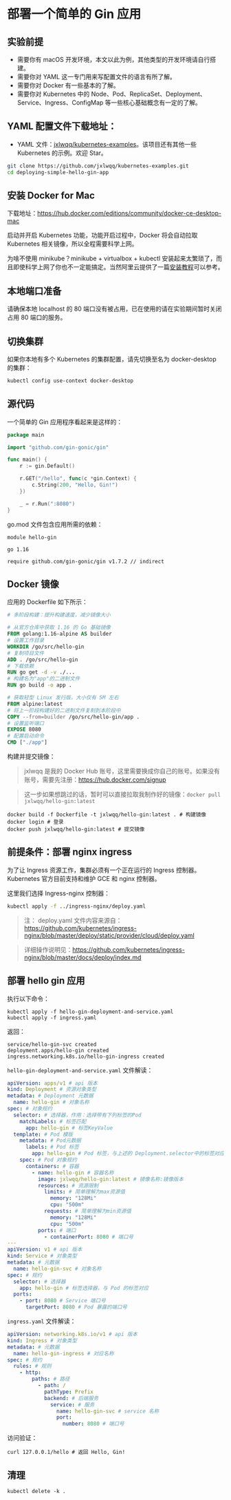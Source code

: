 # 部署一个简单的 Gin 应用

## 实验前提

* 需要你有 macOS 开发环境，本文以此为例，其他类型的开发环境请自行搭建。
* 需要你对 YAML 这一专门用来写配置文件的语言有所了解。
* 需要你对 Docker 有一些基本的了解。
* 需要你对 Kubernetes 中的 Node、Pod、ReplicaSet、Deployment、Service、Ingress、ConfigMap 等一些核心基础概念有一定的了解。

## YAML 配置文件下载地址：

* YAML 文件：[jxlwqq/kubernetes-examples](https://github.com/jxlwqq/kubernetes-examples/tree/master/deploying-simple-hello-gin-app)。该项目还有其他一些 Kubernetes 的示例。欢迎 Star。

```bash
git clone https://github.com/jxlwqq/kubernetes-examples.git
cd deploying-simple-hello-gin-app
```

## 安装 Docker for Mac

下载地址：https://hub.docker.com/editions/community/docker-ce-desktop-mac

启动并开启 Kubernetes 功能，功能开启过程中，Docker 将会自动拉取 Kubernetes 相关镜像，所以全程需要科学上网。

为啥不使用 minikube？minikube + virtualbox + kubectl 安装起来太繁琐了，而且即使科学上网了你也不一定能搞定。当然阿里云提供了一篇[安装教程](https://yq.aliyun.com/articles/221687)可以参考。

## 本地端口准备

请确保本地 localhost 的 80 端口没有被占用，已在使用的请在实验期间暂时关闭占用 80 端口的服务。

## 切换集群

如果你本地有多个 Kubernetes 的集群配置，请先切换至名为 docker-desktop 的集群：

````bash
kubectl config use-context docker-desktop
````

## 源代码

一个简单的 Gin 应用程序看起来是这样的：

```go
package main

import "github.com/gin-gonic/gin"

func main() {
	r := gin.Default()

	r.GET("/hello", func(c *gin.Context) {
		c.String(200, "Hello, Gin!")
	})

	_ = r.Run(":8080")
}
```

go.mod 文件包含应用所需的依赖：

```
module hello-gin

go 1.16

require github.com/gin-gonic/gin v1.7.2 // indirect
```

## Docker 镜像

应用的 Dockerfile 如下所示：

```dockerfile
# 多阶段构建：提升构建速度，减少镜像大小

# 从官方仓库中获取 1.16 的 Go 基础镜像
FROM golang:1.16-alpine AS builder
# 设置工作目录
WORKDIR /go/src/hello-gin
# 复制项目文件
ADD . /go/src/hello-gin
# 下载依赖
RUN go get -d -v ./...
# 构建名为"app"的二进制文件
RUN go build -o app .

# 获取轻型 Linux 发行版，大小仅有 5M 左右
FROM alpine:latest
# 将上一阶段构建好的二进制文件复制到本阶段中
COPY --from=builder /go/src/hello-gin/app .
# 设置监听端口
EXPOSE 8080
# 配置启动命令
CMD ["./app"]
```

构建并提交镜像：

> jxlwqq 是我的 Docker Hub 账号，这里需要换成你自己的账号。如果没有账号，需要先注册：https://hub.docker.com/signup

> 这一步如果想跳过的话，暂时可以直接拉取我制作好的镜像：`docker pull jxlwqq/hello-gin:latest`

```shell
docker build -f Dockerfile -t jxlwqq/hello-gin:latest . # 构建镜像
docker login # 登录
docker push jxlwqq/hello-gin:latest # 提交镜像
```

## 前提条件：部署 nginx ingress

为了让 Ingress 资源工作，集群必须有一个正在运行的 Ingress 控制器。 Kubernetes 官方目前支持和维护 GCE 和 nginx 控制器。

这里我们选择 Ingress-nginx 控制器：

```bash
kubectl apply -f ../ingress-nginx/deploy.yaml
```


> 注： deploy.yaml 文件内容来源自：https://github.com/kubernetes/ingress-nginx/blob/master/deploy/static/provider/cloud/deploy.yaml

> 详细操作说明见：https://github.com/kubernetes/ingress-nginx/blob/master/docs/deploy/index.md


## 部署 hello gin 应用

执行以下命令：

```shell
kubectl apply -f hello-gin-deployment-and-service.yaml
kubectl apply -f ingress.yaml
```

返回：
```shell
service/hello-gin-svc created
deployment.apps/hello-gin created
ingress.networking.k8s.io/hello-gin-ingress created
```

`hello-gin-deployment-and-service.yaml` 文件解读：

```yaml
apiVersion: apps/v1 # api 版本
kind: Deployment # 资源对象类型
metadata: # Deployment 元数据
  name: hello-gin # 对象名称
spec: # 对象规约
  selector: # 选择器，作用：选择带有下列标签的Pod
    matchLabels: # 标签匹配
      app: hello-gin # 标签KeyValue
  template: # Pod 模版
    metadata: # Pod元数据
      labels: # Pod 标签
        app: hello-gin # Pod 标签，与上述的 Deployment.selector中的标签对应
    spec: # Pod 对象规约
      containers: # 容器
        - name: hello-gin # 容器名称
          image: jxlwqq/hello-gin:latest # 镜像名称:镜像版本
          resources: # 资源限制
            limits: # 简单理解为max资源值
              memory: "128Mi"
              cpu: "500m"
            requests: # 简单理解为min资源值
              memory: "128Mi"
              cpu: "500m"
          ports: # 端口
            - containerPort: 8080 # 端口号
---
apiVersion: v1 # api 版本
kind: Service # 对象类型
metadata: # 元数据
  name: hello-gin-svc # 对象名称
spec: # 规约
  selector: # 选择器
    app: hello-gin # 标签选择器，与 Pod 的标签对应
  ports:
    - port: 8080 # Service 端口号
      targetPort: 8080 # Pod 暴露的端口号
```

`ingress.yaml` 文件解读：

```yaml
apiVersion: networking.k8s.io/v1 # api 版本
kind: Ingress # 对象类型
metadata: # 元数据
  name: hello-gin-ingress # 对应名称
spec: # 规约
  rules: # 规则
    - http:
        paths: # 路径
          - path: /
            pathType: Prefix
            backend: # 后端服务
              service: # 服务
                name: hello-gin-svc # service 名称
                port:
                  number: 8080 # 端口号
```

访问验证：

```shell
curl 127.0.0.1/hello # 返回 Hello, Gin!
```

## 清理
```shell
kubectl delete -k .
```

